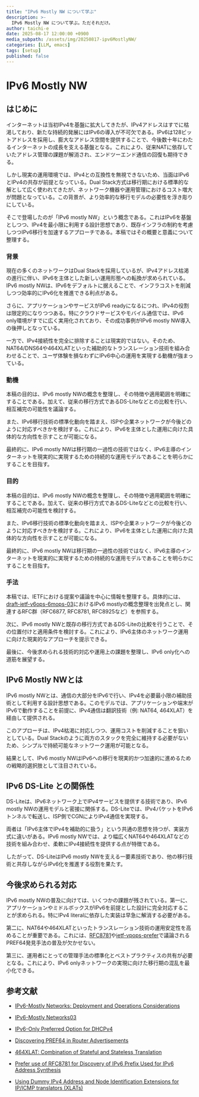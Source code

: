 ```yaml
---
title: "IPv6 Mostly NW について学ぶ"
description: >-
  IPv6 Mostly NW について学ぶ。ただそれだけ。
author: taichi-e
date: 2025-08-17 12:00:00 +0900
media_subpath: /assets/img/20250817-ipv6MostlyNW/
categories: [LLM, emacs]
tags: [setup]
published: false
---
```


# IPv6 Mostly NW
## はじめに

インターネットは当初IPv4を基盤に拡大してきたが、IPv4アドレスはすでに枯渇しており、新たな持続的発展にはIPv6の導入が不可欠である。IPv6は128ビットアドレスを採用し、膨大なアドレス空間を提供することで、今後数十年にわたるインターネットの成長を支える基盤となる。これにより、従来NATに依存していたアドレス管理の課題が解消され、エンドツーエンド通信の回復も期待できる。

しかし現実の運用環境では、IPv4との互換性を無視できないため、当面はIPv6とIPv4の共存が前提となっている。Dual Stack方式は移行期における標準的な解として広く使われてきたが、ネットワーク機器や運用管理におけるコスト増大が問題となっている。この背景が、より効率的な移行モデルの必要性を浮き彫りにしている。

そこで登場したのが「IPv6 mostly NW」という概念である。これはIPv6を基盤としつつ、IPv4を最小限に利用する設計思想であり、既存インフラの制約を考慮しつつIPv6移行を加速するアプローチである。本稿ではその概要と意義について整理する。

### 背景

現在の多くのネットワークはDual Stackを採用しているが、IPv4アドレス枯渇の進行に伴い、IPv6を主体とした新しい運用形態への転換が求められている。IPv6 mostly NWは、IPv6をデフォルトに据えることで、インフラコストを削減しつつ効率的にIPv6化を推進できる利点がある。

さらに、アプリケーションやサービスがIPv6 readyになるにつれ、IPv4の役割は限定的になりつつある。特にクラウドサービスやモバイル通信では、IPv6 only環境がすでに広く実用化されており、その成功事例がIPv6 mostly NW導入の後押しとなっている。

一方で、IPv4接続性を完全に排除することは現実的ではない。そのため、NAT64/DNS64や464XLATといった補助的なトランスレーション技術を組み合わせることで、ユーザ体験を損なわずにIPv6中心の運用を実現する動機が強まっている。

### 動機

本稿の目的は、IPv6 mostly NWの概念を整理し、その特徴や適用範囲を明確にすることである。加えて、従来の移行方式であるDS-Liteなどとの比較を行い、相互補完の可能性を議論する。

また、IPv6移行技術の標準化動向を踏まえ、ISPや企業ネットワークが今後どのように対応すべきかを検討する。これにより、IPv6を主体とした運用に向けた具体的な方向性を示すことが可能になる。

最終的に、IPv6 mostly NWは移行期の一過性の技術ではなく、IPv6主導のインターネットを現実的に実現するための持続的な運用モデルであることを明らかにすることを目指す。

### 目的

本稿の目的は、IPv6 mostly NWの概念を整理し、その特徴や適用範囲を明確にすることである。加えて、従来の移行方式であるDS-Liteなどとの比較を行い、相互補完の可能性を検討する。

また、IPv6移行技術の標準化動向を踏まえ、ISPや企業ネットワークが今後どのように対応すべきかを検討する。これにより、IPv6を主体とした運用に向けた具体的な方向性を示すことが可能になる。

最終的に、IPv6 mostly NWは移行期の一過性の技術ではなく、IPv6主導のインターネットを現実的に実現するための持続的な運用モデルであることを明らかにすることを目指す。

### 手法

本稿では、IETFにおける提案や議論を中心に情報を整理する。具体的には、[draft-ietf-v6ops-6mops-03]におけるIPv6 mostlyの概念整理を出発点とし、関連するRFC群（RFC6877, RFC8781, RFC8925など）を参照する。

次に、IPv6 mostly NWと既存の移行方式であるDS-Liteの比較を行うことで、その位置付けと適用条件を検討する。これにより、IPv6主体のネットワーク運用に向けた現実的なアプローチを提示できる。

最後に、今後求められる技術的対応や運用上の課題を整理し、IPv6 only化への道筋を展望する。

## IPv6 Mostly NWとは

IPv6 mostly NWとは、通信の大部分をIPv6で行い、IPv4を必要最小限の補助技術として利用する設計思想である。このモデルでは、アプリケーションや端末がIPv6で動作することを前提に、IPv4通信は翻訳技術（例: NAT64, 464XLAT）を経由して提供される。

このアプローチは、IPv4枯渇に対応しつつ、運用コストを削減することを狙いとしている。Dual Stackのように両方のスタックを完全に維持する必要がないため、シンプルで持続可能なネットワーク運用が可能となる。

結果として、IPv6 mostly NWはIPv6への移行を現実的かつ加速的に進めるための戦略的選択肢として注目されている。

## IPv6 DS-Lite との関係性

DS-Liteは、IPv6ネットワーク上でIPv4サービスを提供する技術であり、IPv6 mostly NWの運用モデルと密接に関係する。DS-Liteでは、IPv4パケットをIPv6トンネルで転送し、ISP側でCGNによりIPv4通信を実現する。

両者は「IPv6主体でIPv4を補助的に扱う」という共通の思想を持つが、実装方式に違いがある。IPv6 mostly NWでは、より幅広くNAT64や464XLATなどの技術を組み合わせ、柔軟にIPv4接続性を提供する点が特徴である。

したがって、DS-LiteはIPv6 mostly NWを支える一要素技術であり、他の移行技術と共存しながらIPv6化を推進する役割を果たす。

## 今後求められる対応

IPv6 mostly NWの普及に向けては、いくつかの課題が残されている。第一に、アプリケーションやミドルボックスがIPv6を前提とした設計に完全対応することが求められる。特にIPv4 literalに依存した実装は早急に解消する必要がある。

第二に、NAT64や464XLATといったトランスレーション技術の運用安定性を高めることが重要である。これには、[RFC8781]や[ietf-vpops-prefer]で議論されるPREF64発見手法の普及が欠かせない。

第三に、運用者にとっての管理手法の標準化とベストプラクティスの共有が必要となる。これにより、IPv6 onlyネットワークの実現に向けた移行期の混乱を最小化できる。

## 参考文献

[draft-ietf-v6ops-6mops-01]: https://datatracker.ietf.org/doc/draft-ietf-v6ops-6mops/
- [IPv6-Mostly Networks: Deployment and Operations Considerations][draft-ietf-v6ops-6mops-01]

[draft-ietf-v6ops-6mops-03]: https://www.ietf.org/archive/id/draft-link-v6ops-claton-03.txt
- [IPv6-Mostly Networks03][draft-ietf-v6ops-6mops-03]

[rfc8925]: https://datatracker.ietf.org/doc/html/rfc8925
- [IPv6-Only Preferred Option for DHCPv4][rfc8925]

[rfc8781]: https://datatracker.ietf.org/doc/html/rfc8781
- [Discovering PREF64 in Router Advertisements][rfc8925]

[rfc6877]: https://datatracker.ietf.org/doc/html/rfc6877
- [464XLAT: Combination of Stateful and Stateless Translation][rfc6877]

[ietf-vpops-prefer]: https://datatracker.ietf.org/doc/html/draft-ietf-v6ops-prefer8781-01
- [Prefer use of RFC8781 for Discovery of IPv6 Prefix Used for IPv6 Address Synthesis][ietf-vpops-prefer]

[XLATs]: https://datatracker.ietf.org/doc/html/draft-equinox-v6ops-icmpext-xlat-v6only-source-01
- [Using Dummy IPv4 Address and Node Identification Extensions for IP/ICMP translators (XLATs)][XLATs]
